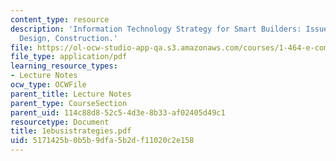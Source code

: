 ```yaml
---
content_type: resource
description: 'Information Technology Strategy for Smart Builders: Issues in Real Estate,
  Design, Construction.'
file: https://ol-ocw-studio-app-qa.s3.amazonaws.com/courses/1-464-e-commerce-and-the-internet-in-real-estate-and-construction-spring-2004/5171425b0b5b9dfa5b2df11020c2e158_1ebusistrategies.pdf
file_type: application/pdf
learning_resource_types:
- Lecture Notes
ocw_type: OCWFile
parent_title: Lecture Notes
parent_type: CourseSection
parent_uid: 114c88d8-52c5-4d3e-8b33-af02405d49c1
resourcetype: Document
title: 1ebusistrategies.pdf
uid: 5171425b-0b5b-9dfa-5b2d-f11020c2e158
---
```

